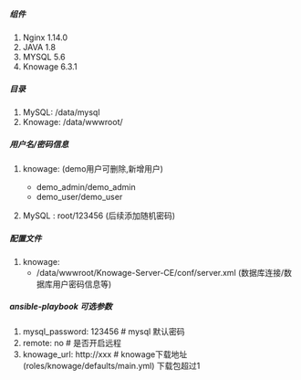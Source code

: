 #####  组件
1. Nginx 1.14.0
2. JAVA 1.8
3. MYSQL 5.6
4. Knowage 6.3.1

##### 目录
1. MySQL: /data/mysql
2. Knowage: /data/wwwroot/

##### 用户名/密码信息
1. knowage: (demo用户可删除,新增用户)
   - demo_admin/demo_admin
   - demo_user/demo_user

2. MySQL : root/123456 (后续添加随机密码)

##### 配置文件
1. knowage:
    -  /data/wwwroot/Knowage-Server-CE/conf/server.xml (数据库连接/数据库用户密码信息等)


##### ansible-playbook 可选参数

1. mysql_password: 123456 # mysql 默认密码
2. remote: no  # 是否开启远程
3. knowage_url: http://xxx # knowage下载地址(roles/knowage/defaults/main.yml) 下载包超过1
